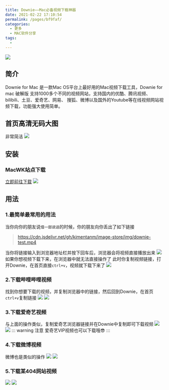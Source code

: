 ```yaml
---
title: Downie——Mac必备视频下载神器
date: 2021-02-22 17:10:54
permalink: /pages/bf9faf/
categories:
  - 更多
  - MAC软件分享
tags:
  - 
---
```


![](https://cdn.jsdelivr.net/gh/kimentanm/image-store/img/20210311165916.png)

## 简介
Downie for Mac 是一款Mac OS平台上最好用的Mac视频下载工具，Downie for mac 破解版
支持1000多个不同的视频网站，支持国内的优酷、腾讯视频、bilibili、土豆、爱奇艺、网易、
搜狐、微博以及国外的Youtube等在线视频网站视频下载，功能强大使用简单。

<!-- more -->

## 首页高清无码大图
非常简洁
![](https://cdn.jsdelivr.net/gh/kimentanm/image-store/img/20210303214210.png)

## 安装
### MacWK站点下载
[立即前往下载](https://www.macwk.com/soft/downie)
![](https://cdn.jsdelivr.net/gh/kimentanm/image-store/img/20210303225548.png)

## 用法
### 1.最简单最常用的用法
当你向你的朋友说`借一部说话`的时候，你的朋友向你丢出了如下链接
> https://cdn.jsdelivr.net/gh/kimentanm/image-store/img/downie-test.mp4

当你将链接输入到浏览器地址栏并按下回车后，浏览器会将视频直接播放出来
![](https://cdn.jsdelivr.net/gh/kimentanm/image-store/img/20210303222459.png)
如果你想视频下载下来，在浏览器中就无法直接操作了
此时你复制视频链接，打开Downie，在首页直接`ctrl+v`，视频就下载下来了
![](https://cdn.jsdelivr.net/gh/kimentanm/image-store/img/20210303222734.png)

### 2.下载哔哩哔哩视频
找到你想要下载的视频，并复制浏览器中的链接，然后回到Downie，在首页`ctrl+v`复制链接
![](https://cdn.jsdelivr.net/gh/kimentanm/image-store/img/20210303223449.png)
![](https://cdn.jsdelivr.net/gh/kimentanm/image-store/img/20210303223215.png)

### 3.下载爱奇艺视频
与上面的操作类似，复制爱奇艺浏览器链接并在Downie中复制即可下载视频
![](https://cdn.jsdelivr.net/gh/kimentanm/image-store/img/20210303224247.png)
![](https://cdn.jsdelivr.net/gh/kimentanm/image-store/img/20210303224338.png)
::: warning 注意
爱奇艺VIP视频也可以下载哦😎
:::
### 4.下载微博视频
微博也是类似的操作
![](https://cdn.jsdelivr.net/gh/kimentanm/image-store/img/20210303224936.png)
![](https://cdn.jsdelivr.net/gh/kimentanm/image-store/img/20210303225008.png)

### 5.下载某404网站视频
![](https://cdn.jsdelivr.net/gh/kimentanm/image-store/img/20210303225432.png)
![](https://cdn.jsdelivr.net/gh/kimentanm/image-store/img/20210303225625.png)
